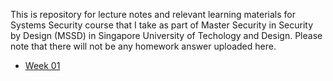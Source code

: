 This is repository for lecture notes and relevant learning materials for Systems Security course that I take as part of Master Security in Security by Design (MSSD) in Singapore University of Techology and Design. Please note that there will not be any homework answer uploaded here.

* [Week 01](week01.md)
